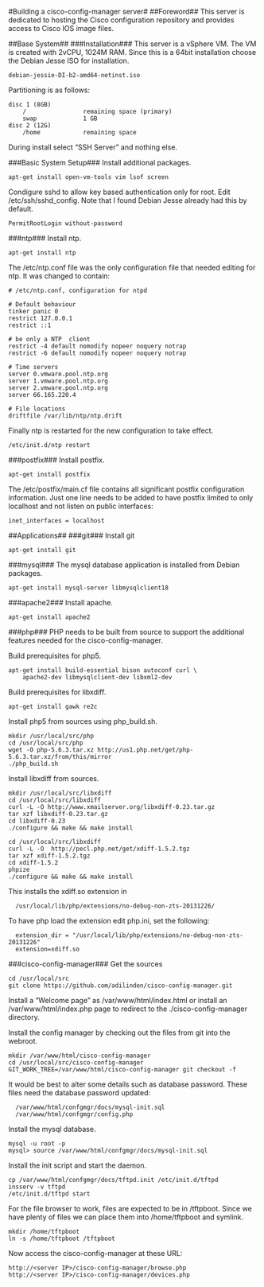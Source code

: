 #Building a cisco-config-manager server#
##Foreword##
This server is dedicated to hosting the Cisco configuration repository and provides access to Cisco IOS image files.

##Base System##
###Installation###
This server is a vSphere VM. The VM is created with 2vCPU, 1024M RAM. Since this is a 64bit installation choose the Debian Jesse ISO for installation.

    debian-jessie-DI-b2-amd64-netinst.iso

Partitioning is as follows:

    disc 1 (8GB)
        /                remaining space (primary)
        swap             1 GB
    disc 2 (12G)
        /home            remaining space

During install select “SSH Server” and nothing else.

###Basic System Setup###
Install additional packages.

    apt-get install open-vm-tools vim lsof screen

Condigure sshd to allow key based authentication only for root. Edit /etc/ssh/sshd_config. Note that I found Debian Jesse already had this by default.
 
    PermitRootLogin without-password

###ntp###
Install ntp.

    apt-get install ntp

The /etc/ntp.conf file was the only configuration file that needed editing
for ntp. It was changed to contain:

    # /etc/ntp.conf, configuration for ntpd

    # Default behaviour
    tinker panic 0
    restrict 127.0.0.1
    restrict ::1

    # be only a NTP  client
    restrict -4 default nomodify nopeer noquery notrap
    restrict -6 default nomodify nopeer noquery notrap

    # Time servers
    server 0.vmware.pool.ntp.org
    server 1.vmware.pool.ntp.org
    server 2.vmware.pool.ntp.org
    server 66.165.220.4

    # File locations
    driftfile /var/lib/ntp/ntp.drift

Finally ntp is restarted for the new configuration to take effect.
   
    /etc/init.d/ntp restart
    
###postfix###
Install postfix.

    apt-get install postfix

The /etc/postfix/main.cf file contains all significant postfix configuration
information. Just one line needs to be added to have postfix limited to only
localhost and not listen on public interfaces:

    inet_interfaces = localhost

##Applications##
###git###
Install git

    apt-get install git

###mysql###
The mysql database application is installed from Debian packages.

    apt-get install mysql-server libmysqlclient18

###apache2###
Install apache.

    apt-get install apache2

###php###
PHP needs to be built from source to support the additional features needed for the cisco-config-manager.

Build prerequisites for php5.

    apt-get install build-essential bison autoconf curl \
        apache2-dev libmysqlclient-dev libxml2-dev 

Build prerequisites for libxdiff.

    apt-get install gawk re2c 

Install php5 from sources using php_build.sh.

    mkdir /usr/local/src/php
    cd /usr/local/src/php
    wget -O php-5.6.3.tar.xz http://us1.php.net/get/php-5.6.3.tar.xz/from/this/mirror
    ./php_build.sh

Install libxdiff from sources.

    mkdir /usr/local/src/libxdiff
    cd /usr/local/src/libxdiff
    curl -L -O http://www.xmailserver.org/libxdiff-0.23.tar.gz
    tar xzf libxdiff-0.23.tar.gz
    cd libxdiff-0.23
    ./configure && make && make install

    cd /usr/local/src/libxdiff
    curl -L -O  http://pecl.php.net/get/xdiff-1.5.2.tgz
    tar xzf xdiff-1.5.2.tgz
    cd xdiff-1.5.2
    phpize
    ./configure && make && make install

This installs the xdiff.so extension in 

      /usr/local/lib/php/extensions/no-debug-non-zts-20131226/
    
To have php load the extension edit php.ini, set the following:

      extension_dir = "/usr/local/lib/php/extensions/no-debug-non-zts-20131226"
      extension=xdiff.so

###cisco-config-manager###
Get the sources

    cd /usr/local/src
    git clone https://github.com/adilinden/cisco-config-manager.git

Install a “Welcome page” as /var/www/html/index.html or install an /var/www/html/index.php page to redirect to the ./cisco-config-manager directory.

Install the config manager by checking out the files from git into the webroot.

    mkdir /var/www/html/cisco-config-manager
    cd /usr/local/src/cisco-config-manager
    GIT_WORK_TREE=/var/www/html/cisco-config-manager git checkout -f

It would be best to alter some details such as database password. These files need the database password updated:

      /var/www/html/confgmgr/docs/mysql-init.sql
      /var/www/html/confgmgr/config.php

Install the mysql database.

    mysql -u root -p
    mysql> source /var/www/html/confgmgr/docs/mysql-init.sql

Install the init script and start the daemon.

    cp /var/www/html/confgmgr/docs/tftpd.init /etc/init.d/tftpd
    insserv -v tftpd
    /etc/init.d/tftpd start

For the file browser to work, files are expected to be in /tftpboot. Since we have plenty of files we can place them into /home/tftpboot and symlink.

    mkdir /home/tftpboot
    ln -s /home/tftpboot /tftpboot

Now access the cisco-config-manager at these URL:

    http://<server IP>/cisco-config-manager/browse.php
    http://<server IP>/cisco-config-manager/devices.php
